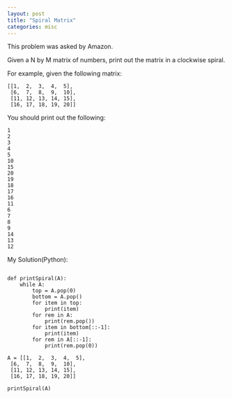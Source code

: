 ```yaml
---
layout: post
title: "Spiral Matrix"
categories: misc
---
```


This problem was asked by Amazon.

Given a N by M matrix of numbers, print out the matrix in a clockwise spiral.

For example, given the following matrix:
```
[[1,  2,  3,  4,  5],
 [6,  7,  8,  9,  10],
 [11, 12, 13, 14, 15],
 [16, 17, 18, 19, 20]]
```
You should print out the following:
```
1
2
3
4
5
10
15
20
19
18
17
16
11
6
7
8
9
14
13
12
```


My Solution(Python):
```

def printSpiral(A):
    while A:
        top = A.pop(0)
        bottom = A.pop()
        for item in top:
            print(item)
        for rem in A:
            print(rem.pop())
        for item in bottom[::-1]:
            print(item)
        for rem in A[::-1]:
            print(rem.pop(0))

A = [[1,  2,  3,  4,  5],
 [6,  7,  8,  9,  10],
 [11, 12, 13, 14, 15],
 [16, 17, 18, 19, 20]]

printSpiral(A)
```
